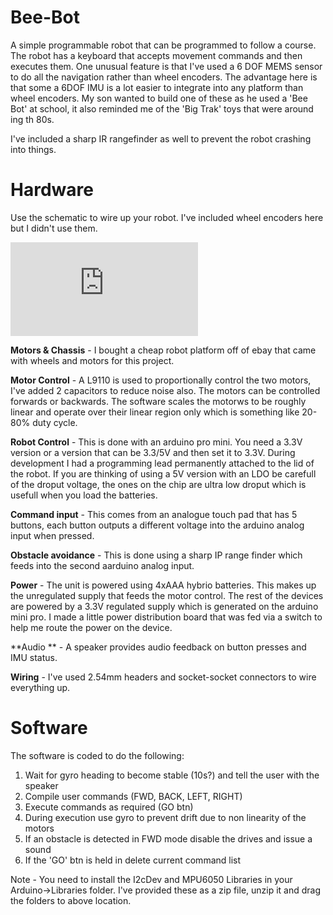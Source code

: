 # Bee-Bot

A simple programmable robot that can be programmed to follow a course.  The robot has a keyboard that accepts movement commands and then executes them.  One unusual feature is that I've used a 6 DOF MEMS sensor to do all the navigation rather than wheel encoders.  The advantage here is that some a 6DOF IMU is a lot easier to integrate into any platform than wheel encoders.  My son wanted to build one of these as he used a 'Bee Bot' at school, it also reminded me of the 'Big Trak' toys that were around ing th 80s.

I've included a sharp IR rangefinder as well to prevent the robot crashing into things.


# Hardware
Use the schematic to wire up your robot.  I've included wheel encoders here but I didn't use them.  

![](https://github.com/lawsonkeith/Bee-Bot/blob/master/Schematic.pgn)


**Motors & Chassis** -
I bought a cheap robot platform off of ebay that came with wheels and motors for this project.

**Motor Control** -
A L9110 is used to proportionally control the two motors, I've added 2 capacitors to reduce noise also.  The motors can be controlled forwards or backwards.  The software scales the motorws to be roughly linear and operate over their linear region only which is something like 20-80% duty cycle.

**Robot Control** -
This is done with an arduino pro mini.  You need a 3.3V version or a version that can be 3.3/5V and then set it to 3.3V.  During development I had a programming lead permanently attached to the lid of the robot.  If you are thinking of using a 5V version with an LDO be carefull of the droput voltage, the ones on the chip are ultra low droput which is usefull when you load the batteries.

**Command input** -
This comes from an analogue touch pad that has 5 buttons, each button outputs a different voltage into the arduino analog input when pressed.

**Obstacle avoidance** -
This is done using a sharp IP range finder which feeds into the second aarduino analog input.

**Power** -
The unit is powered using 4xAAA hybrio batteries. This makes up the unregulated supply that feeds the motor control.  The rest of the devices are powered by a 3.3V regulated supply which is generated on the arduino mini pro.  I made a little power distribution board that was fed via a switch to help me route the power on the device.

**Audio ** -
A speaker provides audio feedback on button presses and IMU status.

**Wiring** -
I've used 2.54mm headers and socket-socket connectors to wire everything up.


# Software

The software is coded to do the following:

1. Wait for gyro heading to become stable (10s?) and tell the user with the speaker
2. Compile user commands (FWD, BACK, LEFT, RIGHT)
3. Execute commands as required (GO btn)
4. During execution use gyro to prevent drift due to non linearity of the motors
5. If an obstacle is detected in FWD mode disable the drives and issue a sound
6. If the 'GO' btn is held in delete current command list


Note - You need to install the I2cDev and MPU6050 Libraries in your Arduino->Libraries folder.  I've provided these as a zip file, unzip it and drag the folders to above location.





